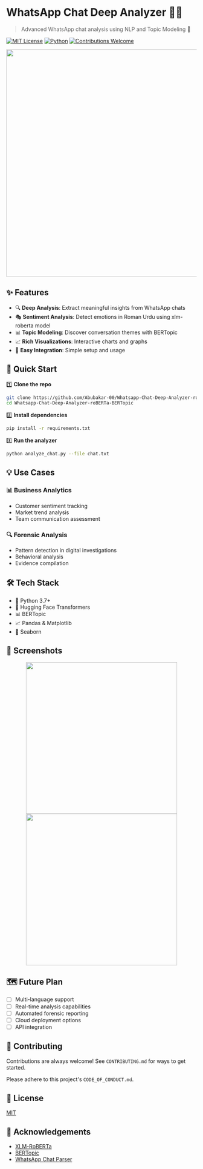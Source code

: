 # WhatsApp Chat Deep Analyzer 📱💬

> Advanced WhatsApp chat analysis using NLP and Topic Modeling 🚀

[![MIT License](https://img.shields.io/badge/License-MIT-green.svg)](https://choosealicense.com/licenses/mit/)
[![Python](https://img.shields.io/badge/python-3.7+-blue.svg)](https://www.python.org/downloads/)
[![Contributions Welcome](https://img.shields.io/badge/contributions-welcome-brightgreen.svg?style=flat)](https://github.com/Abubakar-00/Whatsapp-Chat-Deep-Analyzer-roBERTa-BERTopic/issues)

<p align="center">
  <img src="https://github.com/user-attachments/assets/0bd8c7bd-ffd7-43f9-84bc-80ec23847e67"
  width="600">
</p>

## ✨ Features

- 🔍 **Deep Analysis**: Extract meaningful insights from WhatsApp chats
- 🎭 **Sentiment Analysis**: Detect emotions in Roman Urdu using xlm-roberta model
- 📊 **Topic Modeling**: Discover conversation themes with BERTopic
- 📈 **Rich Visualizations**: Interactive charts and graphs
- 🔄 **Easy Integration**: Simple setup and usage

## 🚀 Quick Start

1️⃣ **Clone the repo**
```bash
git clone https://github.com/Abubakar-00/Whatsapp-Chat-Deep-Analyzer-roBERTa-BERTopic.git
cd Whatsapp-Chat-Deep-Analyzer-roBERTa-BERTopic
```

2️⃣ **Install dependencies**
```bash
pip install -r requirements.txt
```

3️⃣ **Run the analyzer**
```bash
python analyze_chat.py --file chat.txt
```

## 💡 Use Cases

### 📊 Business Analytics
- Customer sentiment tracking
- Market trend analysis
- Team communication assessment

### 🔍 Forensic Analysis
- Pattern detection in digital investigations
- Behavioral analysis
- Evidence compilation

## 🛠️ Tech Stack

- 🐍 Python 3.7+
- 🤗 Hugging Face Transformers
- 📊 BERTopic
- 📈 Pandas & Matplotlib
- 🎨 Seaborn

## 📸 Screenshots

<p align="center">
  <img src="https://github.com/user-attachments/assets/6d2bf650-bea0-48d3-b7f3-0ef93dec7bbe" width="400">
  <img src="https://github.com/user-attachments/assets/bb87158c-e5af-4870-9555-f3436a51878a"  width="400">
</p>

## 🗺️ Future Plan 

- [ ] Multi-language support
- [ ] Real-time analysis capabilities
- [ ] Automated forensic reporting
- [ ] Cloud deployment options
- [ ] API integration

## 🤝 Contributing

Contributions are always welcome! See `CONTRIBUTING.md` for ways to get started.

Please adhere to this project's `CODE_OF_CONDUCT.md`.

## 📝 License

[MIT](https://choosealicense.com/licenses/mit/)

## 🙏 Acknowledgements

- [XLM-RoBERTa](https://huggingface.co/transformers/model_doc/xlmroberta.html)
- [BERTopic](https://github.com/MaartenGr/BERTopic)
- [WhatsApp Chat Parser](https://github.com/Abubakar-00/Whatsapp-Chat-Deep-Analyzer-roBERTa-BERTopic)
